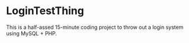 LoginTestThing
==============

This is a half-assed 15-minute coding project to throw out a login system using MySQL + PHP.